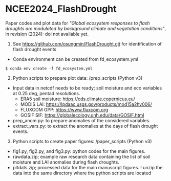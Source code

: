 # NCEE2024_FlashDrought

Paper codes and plot data for *"Global ecosystem responses to flash droughts are modulated by background climate and vegetation conditions"*, in revision (2024): doi not available yet.

1. See https://github.com/osungmin/FlashDrought.git for identification of flash drought events

  - Conda environment can be created from fd_ecosystem.yml
```
$ conda env create -f fd_ecosystem.yml
```


2. Python scripts to prepare plot data: /prep_scripts (Python v3)
   
  - Input data in netcdf needs to be ready; soil moisture and eco variables at 0.25 deg, pentad resolutions. 
    - ERA5 soil moisture: https://cds.climate.copernicus.eu/
    - MODIS LAI: https://lpdaac.usgs.gov/products/mod15a2hv006/
    - FLUXCOM GPP: https://www.fluxcom.org
    - GOSIF SIF: https://globalecology.unh.edu/data/GOSIF.html
  - prep_anom.py: to prepare anomalies of the considered variables. 
  - extract_vars.py: to extract the anomalies at the days of flash drought events. 
  
3. Python scripts to create paper figures: /paper_scripts (Python v3)

  - fig1.py, fig2.py, and fig3.py: python codes for the main figures.
  - rawdata.zip; example raw research data containing the list of soil moisture and LAI anomalies during flash droughts.
  - pltdats.zip; processed data for the main manuscript figures. ! unzip the data into the same directory where the python scripts are located

